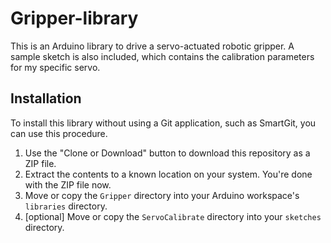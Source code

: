 # Gripper-library
This is an Arduino library to drive a servo-actuated robotic gripper.  A sample sketch is also included, which contains the calibration parameters for my specific servo.
## Installation
To install this library without using a Git application, such as SmartGit, you can use this procedure.
1. Use the "Clone or Download" button to download this repository as a ZIP file.
2. Extract the contents to a known location on your system.  You're done with the ZIP file now.
3. Move or copy the `Gripper` directory into your Arduino workspace's `libraries` directory.
4. [optional] Move or copy the `ServoCalibrate` directory into your `sketches` directory.
